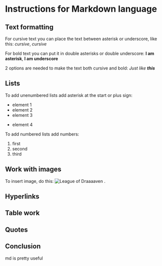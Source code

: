 # Instructions for Markdown language

## Text formatting

For cursive text you can place the text between asterisk or  underscore, like this: *cursive*, _cursive_

For bold text you can put it in double asterisks or double underscore: **I am asterisk**, __I am underscore__

2 options are needed to make the text both cursive and bold:
*Just like __this__*

## Lists

To add unenumbered lists add asterisk at the start or plus sign:
* element 1
* element 2
* element 3
+ element 4

To add numbered lists add numbers:
1. first
2. second
3. third

## Work with images

To insert image, do this:
![League of Draaaaven](202-05-22_00-41-15.png)
.
## Hyperlinks


## Table work

## Quotes

## Conclusion
md is pretty useful